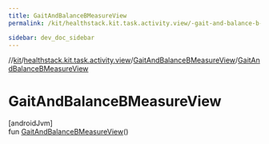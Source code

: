 ```yaml
---
title: GaitAndBalanceBMeasureView
permalink: /kit/healthstack.kit.task.activity.view/-gait-and-balance-b-measure-view/-gait-and-balance-b-measure-view.html

sidebar: dev_doc_sidebar
---
```

//[kit](../../../index.html)/[healthstack.kit.task.activity.view](../index.html)/[GaitAndBalanceBMeasureView](index.html)/[GaitAndBalanceBMeasureView](-gait-and-balance-b-measure-view.html)



# GaitAndBalanceBMeasureView



[androidJvm]\
fun [GaitAndBalanceBMeasureView](-gait-and-balance-b-measure-view.html)()




